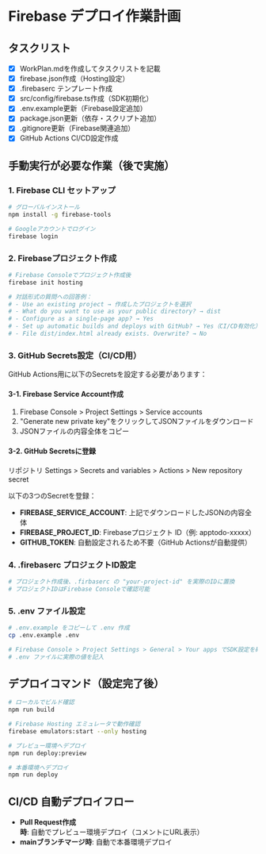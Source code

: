 # Firebase デプロイ作業計画

## タスクリスト

- [x] WorkPlan.mdを作成してタスクリストを記載
- [x] firebase.json作成（Hosting設定）
- [x] .firebaserc テンプレート作成
- [x] src/config/firebase.ts作成（SDK初期化）
- [x] .env.example更新（Firebase設定追加）
- [x] package.json更新（依存・スクリプト追加）
- [x] .gitignore更新（Firebase関連追加）
- [x] GitHub Actions CI/CD設定作成

## 手動実行が必要な作業（後で実施）

### 1. Firebase CLI セットアップ
```bash
# グローバルインストール
npm install -g firebase-tools

# Googleアカウントでログイン
firebase login
```

### 2. Firebaseプロジェクト作成
```bash
# Firebase Consoleでプロジェクト作成後
firebase init hosting

# 対話形式の質問への回答例：
# - Use an existing project → 作成したプロジェクトを選択
# - What do you want to use as your public directory? → dist
# - Configure as a single-page app? → Yes
# - Set up automatic builds and deploys with GitHub? → Yes（CI/CD有効化）
# - File dist/index.html already exists. Overwrite? → No
```

### 3. GitHub Secrets設定（CI/CD用）
GitHub Actions用に以下のSecretsを設定する必要があります：

#### 3-1. Firebase Service Account作成
1. Firebase Console > Project Settings > Service accounts
2. "Generate new private key"をクリックしてJSONファイルをダウンロード
3. JSONファイルの内容全体をコピー

#### 3-2. GitHub Secretsに登録
リポジトリ Settings > Secrets and variables > Actions > New repository secret

以下の3つのSecretを登録：
- **FIREBASE_SERVICE_ACCOUNT**: 上記でダウンロードしたJSONの内容全体
- **FIREBASE_PROJECT_ID**: Firebaseプロジェクト ID（例: apptodo-xxxxx）
- **GITHUB_TOKEN**: 自動設定されるため不要（GitHub Actionsが自動提供）

### 4. .firebaserc プロジェクトID設定
```bash
# プロジェクト作成後、.firbaserc の "your-project-id" を実際のIDに置換
# プロジェクトIDはFirebase Consoleで確認可能
```

### 5. .env ファイル設定
```bash
# .env.example をコピーして .env 作成
cp .env.example .env

# Firebase Console > Project Settings > General > Your apps でSDK設定を確認
# .env ファイルに実際の値を記入
```

## デプロイコマンド（設定完了後）

```bash
# ローカルでビルド確認
npm run build

# Firebase Hosting エミュレータで動作確認
firebase emulators:start --only hosting

# プレビュー環境へデプロイ
npm run deploy:preview

# 本番環境へデプロイ
npm run deploy
```

## CI/CD 自動デプロイフロー

- **Pull Request作成時**: 自動でプレビュー環境デプロイ（コメントにURL表示）
- **mainブランチマージ時**: 自動で本番環境デプロイ